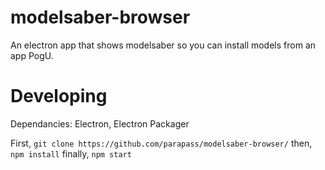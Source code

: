 # modelsaber-browser
An electron app that shows modelsaber so you can install models from an app PogU.

# Developing

Dependancies:
Electron,
Electron Packager

First,
`git clone https://github.com/parapass/modelsaber-browser/`
then,
`npm install`
finally,
`npm start`

